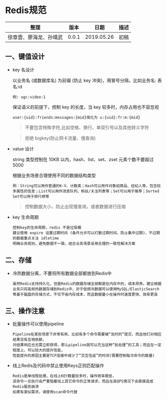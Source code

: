 # Redis规范

整理 | 版本 | 日期 | 描述
--- | --- | --- | ---  
徐章壹、廖海龙、孙靖武 | 0.0.1 | 2019.05.26 | 初稿


## 一、键值设计
- key 名设计 

   以业务名 (或数据库名) 为前缀 (防止 key 冲突)，用冒号分隔，比如业务名: 表名:id 
   ```
   例: ugc:video:1 
   ```
   保证语义的前提下，控制 key 的长度，当 key 较多时，内存占用也不容忽视 
   ```
   user:{uid}:friends:messages:{mid}简化为 u:{uid}:fr:m:{mid} 
   ```
   > 不要包含特殊字符,比如空格、换行、单双引号以及其他转义字符 

   > 拒绝 bigkey(防止网卡流量、慢查询)

- value 设计 

   string 类型控制在 10KB 以内，hash、list、set、zset 元素个数不要超过 5000 

   根据业务场景合理使用不同的数据结构类型 
   ```
   例：String可以用作普通的K-V、计数类；Hash可以用作对象如商品、经纪人等，包含较多属性的信息；List可以用作消息队列、粉丝/关注列表等；Set可以用于推荐；Sorted Set可以用于排行榜等 
   ```
   > 控制数据大小，防止出现慢查询，或者数据进行压缩

- key 生命周期 
   ```
   控制key的生命周期，redis 不是垃圾桶 
   建议使用 expire 设置过期时间 (条件允许可以打散过期时间，防止集中过期)，不过期的数据重点关注 idletime
   明确业务规则，避免数据不一致，结合业务场景采用合理的一致性解决方案
   ```
   
## 二、存储
- 冷热数据分离，不要将所有数据全部都放到Redis中
   ```
   虽然Redis支持持久化，但是Redis的数据存储全部都是在内存中的，成本昂贵。建议根据业务只将高频热数据存储到Redis中，对于低频冷数据可以使用MySQL/ElasticSearch等基于磁盘的存储方式，不仅节省内存成本，而且数据量小在操作时速度更快、效率更高
   ```

## 三、操作注意
- 批量操作可以使用pipeline 
   ```
   Pipeline在某些场景下非常有用，比如有多个命令需要被“及时的”提交，而且他们对相应结果没有互相依赖，
   对结果响应也无需立即获得，那么pipeline就可以充当这种“批处理”的工具；而且在一定程度上，可以较大的提升性能， 
   性能提升的原因主要是TCP连接中减少了“交互往返”的时间(需要控制每次命令的数量)
   ```
- 线上Redis及代码中禁止使用Keys正则匹配操作
   ```
   Redis是单线程处理，在线上KEY数量较多时，操作效率极低， 
   该命令一旦执行会严重阻塞线上其它命令的正常请求，而且在高QPS情况下会直接造成Redis服务崩溃 
   如果有类似需求，请使用scan命令代替
   ```
